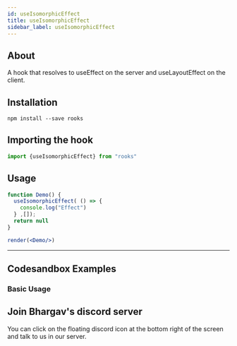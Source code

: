 ```yaml
---
id: useIsomorphicEffect
title: useIsomorphicEffect
sidebar_label: useIsomorphicEffect
---
```



    

## About

A hook that resolves to useEffect on the server and useLayoutEffect on the client.

[//]: # "Main"

## Installation

    npm install --save rooks

## Importing the hook

```javascript
import {useIsomorphicEffect} from "rooks"
```

## Usage

```jsx
function Demo() {
  useIsomorphicEffect( () => {
    console.log("Effect")
  } ,[]);
  return null
}

render(<Demo/>)
```


---

## Codesandbox Examples

### Basic Usage    



## Join Bhargav's discord server
You can click on the floating discord icon at the bottom right of the screen and talk to us in our server.

